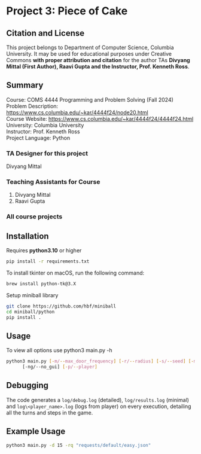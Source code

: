 # Project 3: Piece of Cake

## Citation and License
This project belongs to Department of Computer Science, Columbia University. It may be used for educational purposes under Creative Commons **with proper attribution and citation** for the author TAs **Divyang Mittal (First Author), Raavi Gupta and the Instructor, Prof. Kenneth Ross**.

## Summary

Course: COMS 4444 Programming and Problem Solving (Fall 2024)  
Problem Description: https://www.cs.columbia.edu/~kar/4444f24/node20.html  
Course Website: https://www.cs.columbia.edu/~kar/4444f24/4444f24.html
University: Columbia University  
Instructor: Prof. Kenneth Ross  
Project Language: Python

### TA Designer for this project

Divyang Mittal

### Teaching Assistants for Course
1. Divyang Mittal
2. Raavi Gupta

### All course projects

## Installation

Requires **python3.10** or higher

```bash
pip install -r requirements.txt
```

To install tkinter on macOS, run the following command:
```bash
brew install python-tk@3.X
```

Setup miniball library
```bash
git clone https://github.com/hbf/miniball
cd miniball/python
pip install .
```

## Usage

To view all options use python3 main.py -h
```bash
python3 main.py [-m/--max_door_frequency] [-r/--radius] [-s/--seed] [-mz/--maze] [-sc/--scale] [-T/--turns] 
      [-ng/--no_gui] [-p/--player]
```

## Debugging

The code generates a `log/debug.log` (detailed), `log/results.log` (minimal) and `log\<player_name>.log` 
(logs from player) on every execution, detailing all the turns and steps in the game.

## Example Usage
```bash
python3 main.py -d 15 -rq "requests/default/easy.json"
``` 